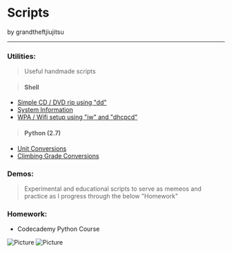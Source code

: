Scripts
====================
by grandtheftjiujitsu
   
------------------
### Utilities:
>Useful handmade scripts

>#### Shell
* [Simple CD / DVD rip using "dd"](https://github.com/grandtheftjiujitsu/Scripts/blob/master/dvdrip.sh)
* [System Information](https://github.com/grandtheftjiujitsu/Scripts/blob/master/sysinfo.sh)
* [WPA / Wifi setup using "iw" and "dhcpcd"](https://github.com/grandtheftjiujitsu/Scripts/blob/master/wifi-wpa.sh)

>#### Python (2.7)
* [Unit Conversions](https://github.com/grandtheftjiujitsu/Scripts/blob/master/unit_conversion.py)
* [Climbing Grade Conversions](https://github.com/grandtheftjiujitsu/Scripts/blob/master/climbing_grade_conversion.py)

### Demos:
>Experimental and educational scripts to serve as memeos and practice as I progress through the below "Homework"

### Homework:
* Codecademy Python Course

![Picture](http://www.codecademy.com/assets/logo/logo--dark-blue.svg)
![Picture](http://www.bopen.eu/technologies/open-source-technologies/python-programming-language/content_logo)